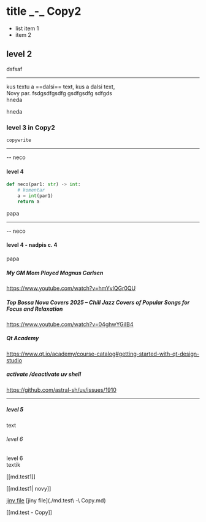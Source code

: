 # title \_-\_ Copy2

- list item 1
- item 2

##  level 2
dsfsaf

------ 
kus textu a ==dalsi== ~~text~~, kus <neviditelny text> a dalsi text,  
Novy par. fsdgsdfgsdfg
gsdfgsdfg
sdfgds  
<cH> hneda </cH> 
 
<cG> hneda </cG>

### level 3 in Copy2

```
copywrite
```
___

-- neco

#### level 4

``` python
def neco(par1: str) -> int:
    # komentar
    a = int(par1)
    return a
```

papa

----
-- neco

#### level 4 - nadpis c. 4

papa
 
 
##### My GM Mom Played Magnus Carlsen
https://www.youtube.com/watch?v=hmYvlQGr0QU


##### Top Bossa Nova Covers 2025 – Chill Jazz Covers of Popular Songs for Focus and Relaxation
https://www.youtube.com/watch?v=04ghwYGiIB4


##### Qt Academy
https://www.qt.io/academy/course-catalog#getting-started-with-qt-design-studio


##### activate /deactivate uv shell
https://github.com/astral-sh/uv/issues/1910


----

##### level 5
text

###### level 6
<cH> level 6 </cH>  
textik

[[md.test1]]

[[md.test1| novy]]

[jiny file](md.test1.md)
[jiny file](./md.test\ -\ Copy.md)

[[md.test - Copy]]
